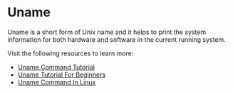 # Uname

Uname is a short form of Unix name and it helps to print the system information for both hardware and software in the current running system.

Visit the following resources to learn more:

- [Uname Command Tutorial](https://www.tutorialspoint.com/unix_commands/uname.htm)
- [Uname Tutorial For Beginners](https://www.howtoforge.com/linux-uname-command/)
- [Uname Command In Linux](https://linuxize.com/post/uname-command-in-linux/)
